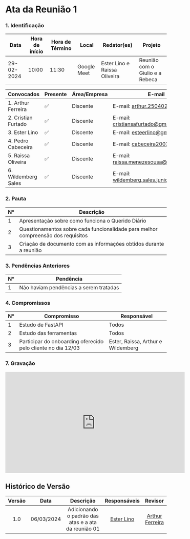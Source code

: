 # Ata da Reunião 1

### **1. Identificação**

| Data       | Hora de início | Hora de Término | Local           | Redator(es)               | Projeto        |
| ---------- | -------------- | --------------- | --------------- | --------------------- | -------------- |
| 29-02-2024 | 10:00          | 11:30          | Google Meet | Ester Lino e Raissa Oliveira | Reunião com o Giulio e a Rebeca |

| Convocados                                | Presente | Área/Empresa | E-mail                                 |
| ----------------------------------------- | -------- | ------------ | -------------------------------------- |
| 1. Arthur Ferreira                        | ✅       | Discente     | E-mail: <arthur.250402@gmail.com>      |
| 2. Cristian Furtado                       | ✅       | Discente     | E-mail: <cristiansafurtado@gmail.com>  |
| 3. Ester Lino                             | ✅       | Discente     | E-mail: <esteerlino@gmail.com>         |
| 4. Pedro Cabeceira                        | ✅       | Discente     | E-mail: <cabeceira2003@gmail.com>      |
| 5. Raissa Oliveira                        | ✅       | Discente     | E-mail: <raissa.menezesousa@gmail.com> |
| 6. Wildemberg Sales                       | ✅       | Discente     | E-mail: <wildemberg.sales.junior@gmail.com> |

### **2. Pauta**

| N°  | Descrição                                                        |
| --- | ---------------------------------------------------------------- |
| 1   | Apresentação sobre como funciona o Querido Diário                |
| 2   | Questionamentos sobre cada funcionalidade para melhor compreensão dos requisitos |
| 3   | Criação de documento com as informações obtidos durante a reunião |

### **3. Pendências Anteriores**

| N°  | Pendência                              |
| --- | -------------------------------------- |
| 1   | Não haviam pendências a serem tratadas |

### **4. Compromissos**

| N°  | Compromisso          | Responsável     |
| --- | -------------------- | --------------- | 
| 1   | Estudo de FastAPI      | Todos         |
| 2   | Estudo das ferramentas | Todos         |
| 3   | Participar do onboarding oferecido pelo cliente no dia 12/03 | Ester, Raissa, Arthur e Wildemberg  |

### **7. Gravação**

<iframe width="560" height="315" src="https://www.youtube.com/embed/_ez4X2qka2E?si=wuLWyJLTnhiIzqQn" title="YouTube video player" frameborder="0" allow="accelerometer; autoplay; clipboard-write; encrypted-media; gyroscope; picture-in-picture; web-share" allowfullscreen></iframe>

## Histórico de Versão

| Versão |    Data    |                 Descrição                 |                                         Responsáveis                                         |                     Revisor                     |
| :----: | :--------: | :---------------------------------------: | :------------------------------------------------------------------------------------------: | :---------------------------------------------: |
|  1.0   | 06/03/2024 |      Adicionando o padrão das atas e a ata da reunião 01       |                           [Ester Lino](https://github.com/esteerlino)                           |    [Arthur Ferreira](https://github.com/ArthurFerreiraRodrigues)    |
